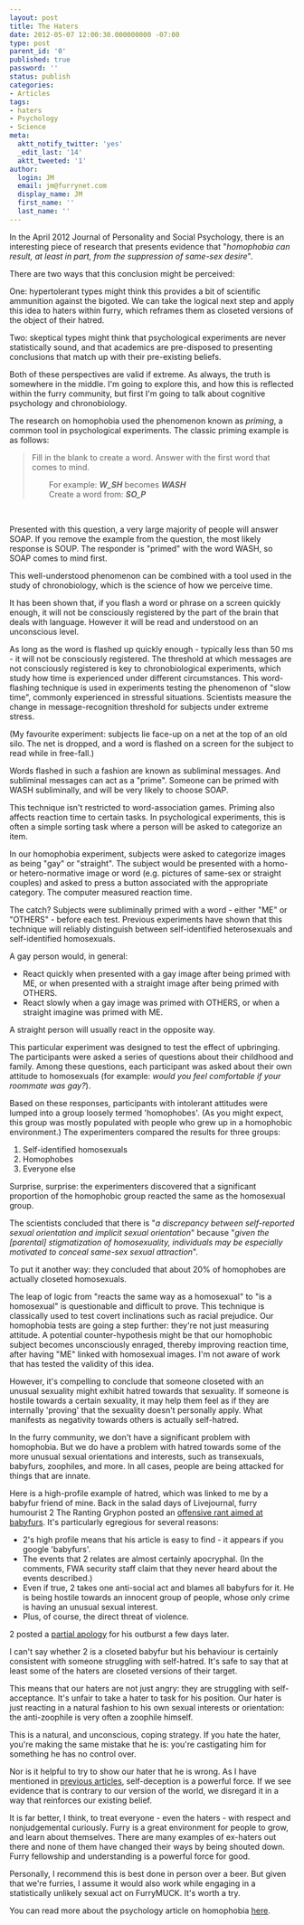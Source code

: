 ```yaml
---
layout: post
title: The Haters
date: 2012-05-07 12:00:30.000000000 -07:00
type: post
parent_id: '0'
published: true
password: ''
status: publish
categories:
- Articles
tags:
- haters
- Psychology
- Science
meta:
  aktt_notify_twitter: 'yes'
  _edit_last: '14'
  aktt_tweeted: '1'
author:
  login: JM
  email: jm@furrynet.com
  display_name: JM
  first_name: ''
  last_name: ''
---
```

<p>In the April 2012 Journal of Personality and Social Psychology, there is an interesting piece of research that presents evidence that "<em>homophobia can result, at least in part, from the suppression of same-sex desire</em>".</p>
<p>There are two ways that this conclusion might be perceived:</p>
<p>One: hypertolerant types might think this provides a bit of scientific ammunition against the bigoted. We can take the logical next step and apply this idea to haters within furry, which reframes them as closeted versions of the object of their hatred.</p>
<p>Two: skeptical types might think that psychological experiments are never statistically sound, and that academics are pre-disposed to presenting conclusions that match up with their pre-existing beliefs.</p>
<p>Both of these perspectives are valid if extreme. As always, the truth is somewhere in the middle. I'm going to explore this, and how this is reflected within the furry community, but first I'm going to talk about cognitive psychology and chronobiology.</p>
<!--more-->
<p>The research on homophobia used the phenomenon known as <em>priming</em>, a common tool in psychological experiments. The classic priming example is as follows:</p>
<blockquote><p>Fill in the blank to create a word. Answer with the first word that comes to mind.</p>
<p style="padding-left: 30px">For example: <strong><em>W_SH</em></strong> becomes <strong><em>WASH</em></strong><br />
Create a word from: <strong><em>SO_P</em></strong></p>
</blockquote>
<p>&nbsp;</p>
<p>Presented with this question, a very large majority of people will answer SOAP. If you remove the example from the question, the most likely response is SOUP. The responder is "primed" with the word WASH, so SOAP comes to mind first.</p>
<p>This well-understood phenomenon can be combined with a tool used in the study of chronobiology, which is the science of how we perceive time.</p>
<p>It has been shown that, if you flash a word or phrase on a screen quickly enough, it will not be consciously registered by the part of the brain that deals with language. However it will be read and understood on an unconscious level.</p>
<p>As long as the word is flashed up quickly enough - typically less than 50 ms - it will not be consciously registered. The threshold at which messages are not consciously registered is key to chronobiological experiments, which study how time is experienced under different circumstances. This word-flashing technique is used in experiments testing the phenomenon of "slow time", commonly experienced in stressful situations. Scientists measure the change in message-recognition threshold for subjects under extreme stress.</p>
<p>(My favourite experiment: subjects lie face-up on a net at the top of an old silo. The net is dropped, and a word is flashed on a screen for the subject to read while in free-fall.)</p>
<p>Words flashed in such a fashion are known as subliminal messages. And subliminal messages can act as a "prime". Someone can be primed with WASH subliminally, and will be very likely to choose SOAP.</p>
<p>This technique isn't restricted to word-association games. Priming also affects reaction time to certain tasks. In psychological experiments, this is often a simple sorting task where a person will be asked to categorize an item.</p>
<p>In our homophobia experiment, subjects were asked to categorize images as being "gay" or "straight". The subject would be presented with a homo- or hetero-normative image or word (e.g. pictures of same-sex or straight couples) and asked to press a button associated with the appropriate category. The computer measured reaction time.</p>
<p>The catch? Subjects were subliminally primed with a word - either "ME" or "OTHERS" - before each test. Previous experiments have shown that this technique will reliably distinguish between self-identified heterosexuals and self-identified homosexuals.</p>
<p>A gay person would, in general:</p>
<ul>
<li>React quickly when presented with a gay image after being primed with ME, or when presented with a straight image after being primed with OTHERS.</li>
<li>React slowly when a gay image was primed with OTHERS, or when a straight imagine was primed with ME.</li>
</ul>
<p>A straight person will usually react in the opposite way.</p>
<p>This particular experiment was designed to test the effect of upbringing. The participants were asked a series of questions about their childhood and family. Among these questions, each participant was asked about their own attitude to homosexuals (for example: <em>would you feel comfortable if your roommate was gay?</em>).</p>
<p>Based on these responses, participants with intolerant attitudes were lumped into a group loosely termed 'homophobes'. (As you might expect, this group was mostly populated with people who grew up in a homophobic environment.) The experimenters compared the results for three groups:</p>
<ol>
<li>Self-identified homosexuals</li>
<li>Homophobes</li>
<li>Everyone else</li>
</ol>
<p>Surprise, surprise: the experimenters discovered that a significant proportion of the homophobic group reacted the same as the homosexual group.</p>
<p>The scientists concluded that there is "<em>a discrepancy between self-reported sexual orientation and implicit sexual orientation</em>" because "<em>given the [parental] stigmatization of homosexuality, individuals may be especially motivated to conceal same-sex sexual attraction</em>".</p>
<p>To put it another way: they concluded that about 20% of homophobes are actually closeted homosexuals.</p>
<p>The leap of logic from "reacts the same way as a homosexual" to "is a homosexual" is questionable and difficult to prove. This technique is classically used to test covert inclinations such as racial prejudice. Our homophobia tests are going a step further: they're not just measuring attitude. A potential counter-hypothesis might be that our homophobic subject becomes unconsciously enraged, thereby improving reaction time, after having "ME" linked with homosexual images. I'm not aware of work that has tested the validity of this idea.</p>
<p>However, it's compelling to conclude that someone closeted with an unusual sexuality might exhibit hatred towards that sexuality. If someone is hostile towards a certain sexuality, it may help them feel as if they are internally 'proving' that the sexuality doesn't personally apply. What manifests as negativity towards others is actually self-hatred.</p>
<p>In the furry community, we don't have a significant problem with homophobia. But we do have a problem with hatred towards some of the more unusual sexual orientations and interests, such as transexuals, babyfurs, zoophiles, and more. In all cases, people are being attacked for things that are innate.</p>
<p>Here is a high-profile example of hatred, which was linked to me by a babyfur friend of mine. Back in the salad days of Livejournal, furry humourist 2 The Ranting Gryphon posted an <a href="http://2-gryphon.livejournal.com/138000.html">offensive rant aimed at babyfurs</a>. It's particularly egregious for several reasons:</p>
<ul>
<li>2's high profile means that his article is easy to find - it appears if you google 'babyfurs'.</li>
<li>The events that 2 relates are almost certainly apocryphal. (In the comments, FWA security staff claim that they never heard about the events described.)</li>
<li>Even if true, 2 takes one anti-social act and blames all babyfurs for it. He is being hostile towards an innocent group of people, whose only crime is having an unusual sexual interest.</li>
<li>Plus, of course, the direct threat of violence.</li>
</ul>
<p>2 posted a <a href="http://2-gryphon.livejournal.com/138377.html">partial apology</a> for his outburst a few days later.</p>
<p>I can't say whether 2 is a closeted babyfur but his behaviour is certainly consistent with someone struggling with self-hatred. It's safe to say that at least some of the haters are closeted versions of their target.</p>
<p>This means that our haters are not just angry: they are struggling with self-acceptance. It's unfair to take a hater to task for his position. Our hater is just reacting in a natural fashion to his own sexual interests or orientation: the anti-zoophile is very often a zoophile himself.</p>
<p>This is a natural, and unconscious, coping strategy. If you hate the hater, you're making the same mistake that he is: you're castigating him for something he has no control over.</p>
<p>Nor is it helpful to try to show our hater that he is wrong. As I have mentioned in <a title="Re-evaluating Your Sexual Preference" href="http://www.adjectivespecies.com/2012/03/19/re-evaluating-your-sexual-preference/">previous articles</a>, self-deception is a powerful force. If we see evidence that is contrary to our version of the world, we disregard it in a way that reinforces our existing belief.</p>
<p>It is far better, I think, to treat everyone - even the haters - with respect and nonjudgemental curiously. Furry is a great environment for people to grow, and learn about themselves. There are many examples of ex-haters out there and none of them have changed their ways by being shouted down. Furry fellowship and understanding is a powerful force for good.</p>
<p>Personally, I recommend this is best done in person over a beer. But given that we're furries, I assume it would also work while engaging in a statistically unlikely sexual act on FurryMUCK. It's worth a try.</p>
<p>You can read more about the psychology article on homophobia <a href="http://www.nytimes.com/2012/04/29/opinion/sunday/homophobic-maybe-youre-gay.html?_r=1">here</a>.</p>



